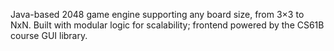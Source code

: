 Java-based 2048 game engine supporting any board size, from 3×3 to NxN.
Built with modular logic for scalability; frontend powered by the CS61B course GUI library.
